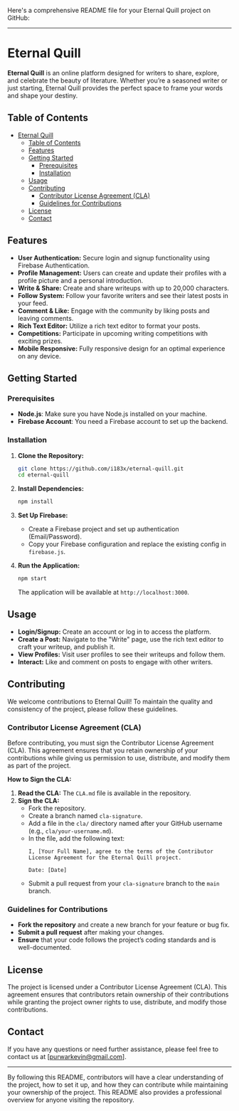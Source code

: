 Here's a comprehensive README file for your Eternal Quill project on GitHub:

---

# Eternal Quill

<!-- ![Eternal Quill Logo](https://your-logo-url) Replace with your logo URL -->

**Eternal Quill** is an online platform designed for writers to share, explore, and celebrate the beauty of literature. Whether you’re a seasoned writer or just starting, Eternal Quill provides the perfect space to frame your words and shape your destiny.

## Table of Contents

- [Eternal Quill](#eternal-quill)
  - [Table of Contents](#table-of-contents)
  - [Features](#features)
  - [Getting Started](#getting-started)
    - [Prerequisites](#prerequisites)
    - [Installation](#installation)
  - [Usage](#usage)
  - [Contributing](#contributing)
    - [Contributor License Agreement (CLA)](#contributor-license-agreement-cla)
    - [Guidelines for Contributions](#guidelines-for-contributions)
  - [License](#license)
  - [Contact](#contact)

## Features

- **User Authentication:** Secure login and signup functionality using Firebase Authentication.
- **Profile Management:** Users can create and update their profiles with a profile picture and a personal introduction.
- **Write & Share:** Create and share writeups with up to 20,000 characters.
- **Follow System:** Follow your favorite writers and see their latest posts in your feed.
- **Comment & Like:** Engage with the community by liking posts and leaving comments.
- **Rich Text Editor:** Utilize a rich text editor to format your posts.
- **Competitions:** Participate in upcoming writing competitions with exciting prizes.
- **Mobile Responsive:** Fully responsive design for an optimal experience on any device.

## Getting Started

### Prerequisites

- **Node.js**: Make sure you have Node.js installed on your machine.
- **Firebase Account**: You need a Firebase account to set up the backend.

### Installation

1. **Clone the Repository:**

   ```bash
   git clone https://github.com/i183x/eternal-quill.git
   cd eternal-quill
   ```

2. **Install Dependencies:**

   ```bash
   npm install
   ```

3. **Set Up Firebase:**

   - Create a Firebase project and set up authentication (Email/Password).
   - Copy your Firebase configuration and replace the existing config in `firebase.js`.

4. **Run the Application:**

   ```bash
   npm start
   ```

   The application will be available at `http://localhost:3000`.

## Usage

- **Login/Signup:** Create an account or log in to access the platform.
- **Create a Post:** Navigate to the "Write" page, use the rich text editor to craft your writeup, and publish it.
- **View Profiles:** Visit user profiles to see their writeups and follow them.
- **Interact:** Like and comment on posts to engage with other writers.

## Contributing

We welcome contributions to Eternal Quill! To maintain the quality and consistency of the project, please follow these guidelines.

### Contributor License Agreement (CLA)

Before contributing, you must sign the Contributor License Agreement (CLA). This agreement ensures that you retain ownership of your contributions while giving us permission to use, distribute, and modify them as part of the project.

**How to Sign the CLA:**

1. **Read the CLA:** The `CLA.md` file is available in the repository.
2. **Sign the CLA:**
   - Fork the repository.
   - Create a branch named `cla-signature`.
   - Add a file in the `cla/` directory named after your GitHub username (e.g., `cla/your-username.md`).
   - In the file, add the following text:
     ```
     I, [Your Full Name], agree to the terms of the Contributor License Agreement for the Eternal Quill project.

     Date: [Date]
     ```
   - Submit a pull request from your `cla-signature` branch to the `main` branch.

### Guidelines for Contributions

- **Fork the repository** and create a new branch for your feature or bug fix.
- **Submit a pull request** after making your changes.
- **Ensure** that your code follows the project’s coding standards and is well-documented.

## License

The project is licensed under a Contributor License Agreement (CLA). This agreement ensures that contributors retain ownership of their contributions while granting the project owner rights to use, distribute, and modify those contributions.

## Contact

If you have any questions or need further assistance, please feel free to contact us at [purwarkevin@gmail.com].

---

By following this README, contributors will have a clear understanding of the project, how to set it up, and how they can contribute while maintaining your ownership of the project. This README also provides a professional overview for anyone visiting the repository.